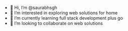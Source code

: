 - 👋 Hi, I’m @saurabhsgh
- 👀 I’m interested in exploring web solutions for home
- 🌱 I’m currently learning full stack development plus go
- 💞️ I’m looking to collaborate on web solutions

<!---
saurabhsgh/saurabhsgh is a ✨ special ✨ repository because its `README.md` (this file) appears on your GitHub profile.
You can click the Preview link to take a look at your changes.
--->
